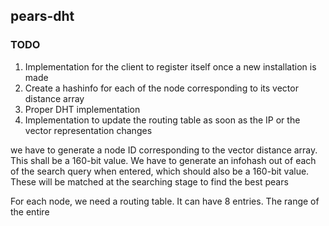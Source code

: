 ## pears-dht

### TODO

1. Implementation for the client to register itself once a new
   installation is made
2. Create a hashinfo for each of the node corresponding to its vector
   distance array
3. Proper DHT implementation
4. Implementation to update the routing table as soon as the IP or the
   vector representation changes

we have to generate a node ID corresponding to the vector distance
array. This shall be a 160-bit value. We have to generate an infohash
out of each of the search query when entered, which should also be a
160-bit value. These will be matched at the searching stage to find the
best pears


For each node, we need a routing table. It can have 8 entries. The range
of the entire
